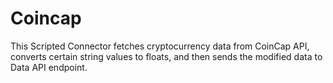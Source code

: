 # Coincap

This Scripted Connector fetches cryptocurrency data from CoinCap API, converts certain string values to floats, and then sends the modified data to Data API endpoint. 
